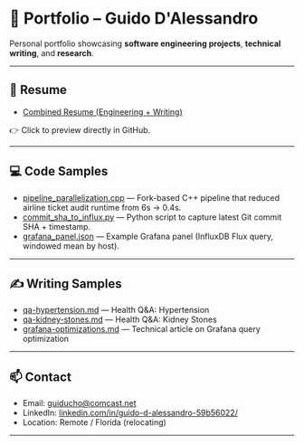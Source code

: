 # 📂 Portfolio – Guido D'Alessandro

Personal portfolio showcasing **software engineering projects**, **technical writing**, and **research**.

---

## 📑 Resume
- [Combined Resume (Engineering + Writing)](DAlessandro_Combined_Resume.pdf)


👉 Click to preview directly in GitHub.

---

## 💻 Code Samples

- [pipeline_parallelization.cpp](pipeline_parallelization.cpp) — Fork-based C++ pipeline that reduced airline ticket audit runtime from 6s → 0.4s.  
- [commit_sha_to_influx.py](commit_sha_to_influx.py) — Python script to capture latest Git commit SHA + timestamp.  
- [grafana_panel.json](grafana_panel.json) — Example Grafana panel (InfluxDB Flux query, windowed mean by host).  
 


---

## ✍️ Writing Samples
- [qa-hypertension.md](qa-hypertension.md) — Health Q&A: Hypertension
- [qa-kidney-stones.md](qa-kidney-stones.md) — Health Q&A: Kidney Stones
- [grafana-optimizations.md](grafana-optimizations.md) — Technical article on Grafana query optimization


---

## 📫 Contact
- Email: [guiducho@comcast.net](mailto:guiducho@comcast.net)  
- LinkedIn: [linkedin.com/in/guido-d-alessandro-59b56022/](https://linkedin.com/in/guido-d-alessandro-59b56022/)  
- Location: Remote / Florida (relocating)

---
